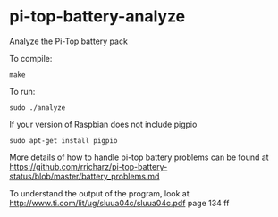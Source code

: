 # pi-top-battery-analyze

Analyze the Pi-Top battery pack

To compile:
```
make
```

To run:
```
sudo ./analyze
```

If your version of Raspbian does not include pigpio
```
sudo apt-get install pigpio
```

More details of how to handle pi-top battery problems can be found at
https://github.com/rricharz/pi-top-battery-status/blob/master/battery_problems.md

To understand the output of the program, look at
http://www.ti.com/lit/ug/sluua04c/sluua04c.pdf
page 134 ff
